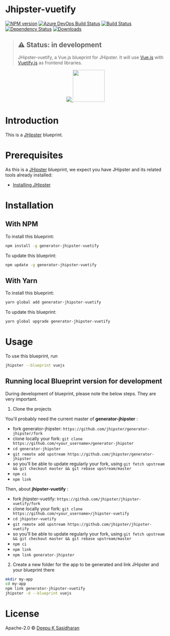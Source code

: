 # Jhipster-vuetify
[![NPM version][npm-image]][npm-url] [![Azure DevOps Build Status][azure-devops-image]][azure-devops-url-main] [![Build Status][travis-image]][travis-url] [![Dependency Status][daviddm-image]][daviddm-url] [![Downloads][npmcharts-image]][npmcharts-url]
> ## ⚠️ Status: in development
> JHipster-vuetify, a Vue.js blueprint for JHipster. It will use [Vue.js](https://vuejs.org/) with [Vuetify.js](https://vuetifyjs.com/) as frontend libraries.

<div align="center">
  <a href="http://www.jhipster.tech/">
    <img src="https://github.com/jhipster/jhipster-artwork/blob/master/logos/JHipster%20RGB-small100x25px.png?raw=true">
  </a>
  <a href="https://vuejs.org/">
    <img width=100px src="https://avatars3.githubusercontent.com/u/6128107?s=200&v=4">
  </a>
</div>

# Introduction

This is a [JHipster](http://www.jhipster.tech/) blueprint.

# Prerequisites

As this is a [JHipster](http://www.jhipster.tech/) blueprint, we expect you have JHipster and its related tools already installed:

- [Installing JHipster](https://www.jhipster.tech/installation/)

# Installation


## With NPM

To install this blueprint:

```bash
npm install -g generator-jhipster-vuetify
```

To update this blueprint:

```bash
npm update -g generator-jhipster-vuetify
```

## With Yarn

To install this blueprint:

```bash
yarn global add generator-jhipster-vuetify
```

To update this blueprint:

```bash
yarn global upgrade generator-jhipster-vuetify
```

# Usage

To use this blueprint, run 

```bash
jhipster --blueprint vuejs
```


## Running local Blueprint version for development

During development of blueprint, please note the below steps. They are very important.

1. Clone the projects

You'll probably need the current master of **generator-jhipster** :

- fork generator-jhipster: `https://github.com/jhipster/generator-jhipster/fork`
- clone locally your fork: `git clone https://github.com/<your_username>/generator-jhipster`
- `cd generator-jhipster`
- `git remote add upstream https://github.com/jhipster/generator-jhipster`
- so you'll be able to update regularly your fork, using `git fetch upstream && git checkout master && git rebase upstream/master`
- `npm ci`
- `npm link`

Then, about **jhipster-vuetify** :

- fork jhipster-vuetify: `https://github.com/jhipster/jhipster-vuetify/fork`
- clone locally your fork: `git clone https://github.com/<your_username>/jhipster-vuetify`
- `cd jhipster-vuetify`
- `git remote add upstream https://github.com/jhipster/jhipster-vuetify`
- so you'll be able to update regularly your fork, using `git fetch upstream && git checkout master && git rebase upstream/master`
- `npm ci`
- `npm link`
- `npm link generator-jhipster`


2. Create a new folder for the app to be generated and link JHipster and your blueprint there

```bash
mkdir my-app
cd my-app
npm link generator-jhipster-vuetify
jhipster -d --blueprint vuejs
```

# License

Apache-2.0 © [Deepu K Sasidharan](https://deepu.js.org)

[npm-image]: https://img.shields.io/npm/v/generator-jhipster-vuetify/latest.svg?style=flat
[npm-url]: https://npmjs.org/package/generator-jhipster-vuetify
[travis-image]: https://travis-ci.com/jhipster/jhipster-vuetify.svg?branch=master
[travis-url]: https://travis-ci.com/jhipster/jhipster-vuetify
[azure-devops-image]: https://dev.azure.com/jhipster/jhipster-vuetify/_apis/build/status/jhipster-vuetify?branchName=master
[azure-devops-url-main]: https://dev.azure.com/jhipster/jhipster-vuetify/_build
[daviddm-image]: https://david-dm.org/jhipster/jhipster-vuetify.svg?theme=shields.io
[daviddm-url]: https://david-dm.org/jhipster/jhipster-vuetify
[npmcharts-image]: https://img.shields.io/npm/dm/generator-jhipster-vuetify.svg?label=Downloads&style=flat
[npmcharts-url]: https://npmcharts.com/compare/generator-jhipster-vuetify
